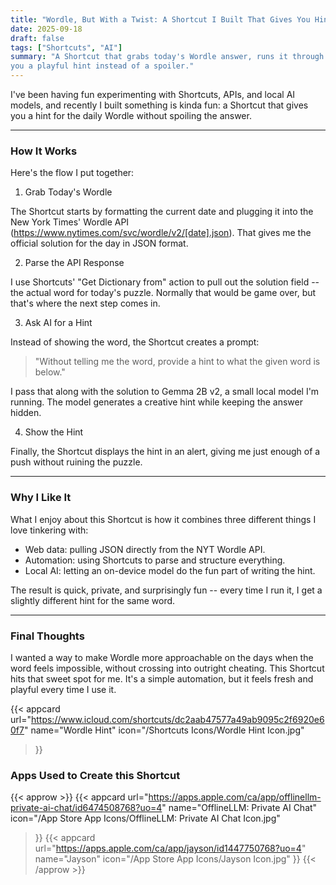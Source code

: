 ```yaml
---
title: "Wordle, But With a Twist: A Shortcut I Built That Gives You Hints"
date: 2025-09-18
draft: false
tags: ["Shortcuts", "AI"]
summary: "A Shortcut that grabs today's Wordle answer, runs it through a local AI, and gives 
you a playful hint instead of a spoiler."
---
```


I've been having fun experimenting with Shortcuts, APIs, and local AI models, and recently 
I built something is kinda fun: a Shortcut that gives you a hint for the daily Wordle without 
spoiling the answer.

____

### How It Works

Here's the flow I put together:

1. Grab Today's Wordle

The Shortcut starts by formatting the current date and plugging it into the New York Times' 
Wordle API (https://www.nytimes.com/svc/wordle/v2/[date].json). That gives me the official 
solution for the day in JSON format.

2. Parse the API Response

I use Shortcuts' "Get Dictionary from" action to pull out the solution field -- the actual 
word for today's puzzle. Normally that would be game over, but that's where the next step 
comes in.

3. Ask AI for a Hint

Instead of showing the word, the Shortcut creates a prompt:

> "Without telling me the word, provide a hint to what the given word is below."

I pass that along with the solution to Gemma 2B v2, a small local model I'm running. The 
model generates a creative hint while keeping the answer hidden.

4. Show the Hint

Finally, the Shortcut displays the hint in an alert, giving me just enough of a push without 
ruining the puzzle.

____

### Why I Like It

What I enjoy about this Shortcut is how it combines three different things I love tinkering 
with:

- Web data: pulling JSON directly from the NYT Wordle API.
- Automation: using Shortcuts to parse and structure everything.
- Local AI: letting an on-device model do the fun part of writing the hint.

The result is quick, private, and surprisingly fun -- every time I run it, I get a slightly 
different hint for the same word.

____

### Final Thoughts

I wanted a way to make Wordle more approachable on the days when the word feels impossible, 
without crossing into outright cheating. This Shortcut hits that sweet spot for me. It's a 
simple automation, but it feels fresh and playful every time I use it.


{{< appcard 
    url="https://www.icloud.com/shortcuts/dc2aab47577a49ab9095c2f6920e60f7" 
    name="Wordle Hint" 
    icon="/Shortcuts Icons/Wordle Hint Icon.jpg" 
>}}

### Apps Used to Create this Shortcut

{{< approw >}}
{{< appcard 
    url="https://apps.apple.com/ca/app/offlinellm-private-ai-chat/id6474508768?uo=4" 
    name="OfflineLLM: Private AI Chat" 
    icon="/App Store App Icons/OfflineLLM: Private AI Chat Icon.jpg" 
>}}
{{< appcard 
    url="https://apps.apple.com/ca/app/jayson/id1447750768?uo=4" 
    name="Jayson" 
    icon="/App Store App Icons/Jayson Icon.jpg" 
>}}
{{< /approw >}}
